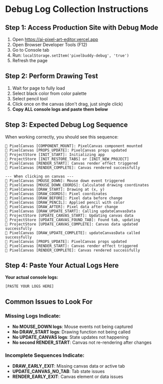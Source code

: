 # Debug Log Collection Instructions

## Step 1: Access Production Site with Debug Mode

1. Open https://ai-pixel-art-editor.vercel.app
2. Open Browser Developer Tools (F12)
3. Go to Console tab
4. Run: `localStorage.setItem('pixelbuddy-debug', 'true')`
5. Refresh the page

## Step 2: Perform Drawing Test

1. Wait for page to fully load
2. Select black color from color palette
3. Select pencil tool
4. Click once on the canvas (don't drag, just single click)
5. **Copy ALL console logs and paste them below**

## Step 3: Expected Debug Log Sequence

When working correctly, you should see this sequence:

```
🎨 PixelCanvas [COMPONENT_MOUNT]: PixelCanvas component mounted
🎨 PixelCanvas [PROPS_UPDATE]: PixelCanvas props updated
🏪 ProjectStore [INIT_START]: Initializing app
🏪 ProjectStore [INIT_RESTORE_TABS] or [INIT_NEW_PROJECT]
🎨 PixelCanvas [RENDER_START]: Canvas render effect triggered
🎨 PixelCanvas [RENDER_COMPLETE]: Canvas rendered successfully

--- When clicking on canvas ---
🎨 PixelCanvas [MOUSE_DOWN]: Mouse down event triggered
🎨 PixelCanvas [MOUSE_DOWN_COORDS]: Calculated drawing coordinates
🎨 PixelCanvas [DRAW_START]: Drawing at (x, y)
🎨 PixelCanvas [DRAW_COORDS]: Pixel coordinates
🎨 PixelCanvas [DRAW_BEFORE]: Pixel data before change
🎨 PixelCanvas [DRAW_PENCIL]: Applied pencil with color
🎨 PixelCanvas [DRAW_AFTER]: Pixel data after change
🎨 PixelCanvas [DRAW_UPDATE_START]: Calling updateCanvasData
🏪 ProjectStore [UPDATE_CANVAS_START]: Updating canvas data
🏪 ProjectStore [UPDATE_CANVAS_FOUND_TAB]: Found tab, updating
🏪 ProjectStore [UPDATE_CANVAS_COMPLETE]: Canvas data updated successfully
🎨 PixelCanvas [DRAW_UPDATE_COMPLETE]: updateCanvasData called successfully
🎨 PixelCanvas [PROPS_UPDATE]: PixelCanvas props updated
🎨 PixelCanvas [RENDER_START]: Canvas render effect triggered
🎨 PixelCanvas [RENDER_COMPLETE]: Canvas rendered successfully
```

## Step 4: Paste Your Actual Logs Here

**Your actual console logs:**
```
[PASTE YOUR LOGS HERE]
```

## Common Issues to Look For

### Missing Logs Indicate:
- **No MOUSE_DOWN logs**: Mouse events not being captured
- **No DRAW_START logs**: Drawing function not being called
- **No UPDATE_CANVAS logs**: State updates not happening
- **No second RENDER_START**: Canvas not re-rendering after changes

### Incomplete Sequences Indicate:
- **DRAW_EARLY_EXIT**: Missing canvas data or active tab
- **UPDATE_CANVAS_NO_TAB**: Tab state issues
- **RENDER_EARLY_EXIT**: Canvas element or data issues